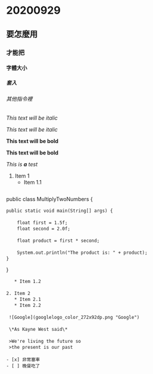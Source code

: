 # 20200929
## 要怎麼用
### 才能把
#### 字體大小
##### 套入
###### 其他指令裡

*This text will be italic* 

_This text will be italic_

**This text will be bold**

__This text will be bold__

*This is **a** test*

1. Item 1
   * Item 1.1
   ``` Java
public class MultiplyTwoNumbers {

    public static void main(String[] args) {

        float first = 1.5f;
        float second = 2.0f;

        float product = first * second;

        System.out.println("The product is: " + product);
    }
}
```
   * Item 1.2
  
2. Item 2
   * Item 2.1
   * Item 2.2
 
 ![Google](googlelogo_color_272x92dp.png "Google")
 
 \*As Kayne West said\*
 
 >We're living the future so 
 >the present is our past
 
- [x] 非常塞車
- [ ] 晚餐吃了



